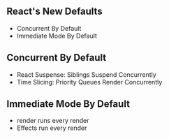 ## React's New Defaults

- Concurrent By Default
- Immediate Mode By Default

## Concurrent By Default

- React Suspense: Siblings Suspend Concurrently
- Time Slicing: Priority Queues Render Concurrently

## Immediate Mode By Default

- render runs every render
- Effects run every render
